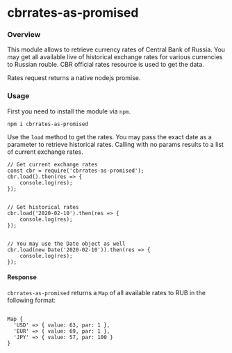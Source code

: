 # cbrrates-as-promised

### Overview

This module allows to retrieve currency rates of Central Bank of Russia. 
You may get all available live of historical exchange rates for various currencies to Russian rouble.
CBR official rates resource is used to get the data. 

Rates request returns a native nodejs promise.

### Usage 

First you need to install the module via `npm`.

```
npm i cbrrates-as-promised
```

Use the `load` method to get the rates. You may pass the exact date as a parameter to retrieve historical rates.
Calling with no params results to a list of current exchange rates.

```
// Get current exchange rates
const cbr = require('cbrrates-as-promised');
cbr.load().then(res => {
    console.log(res);
});


// Get historical rates
cbr.load('2020-02-10').then(res => {
    console.log(res);
});


// You may use the Date object as well
cbr.load(new Date('2020-02-10')).then(res => {
    console.log(res);
});

```

#### Response

`cbrrates-as-promised` returns a `Map` of all available rates to RUB in the following format:

```

Map {
  'USD' => { value: 63, par: 1 },
  'EUR' => { value: 69, par: 1 },
  'JPY' => { value: 57, par: 100 }
}

``` 